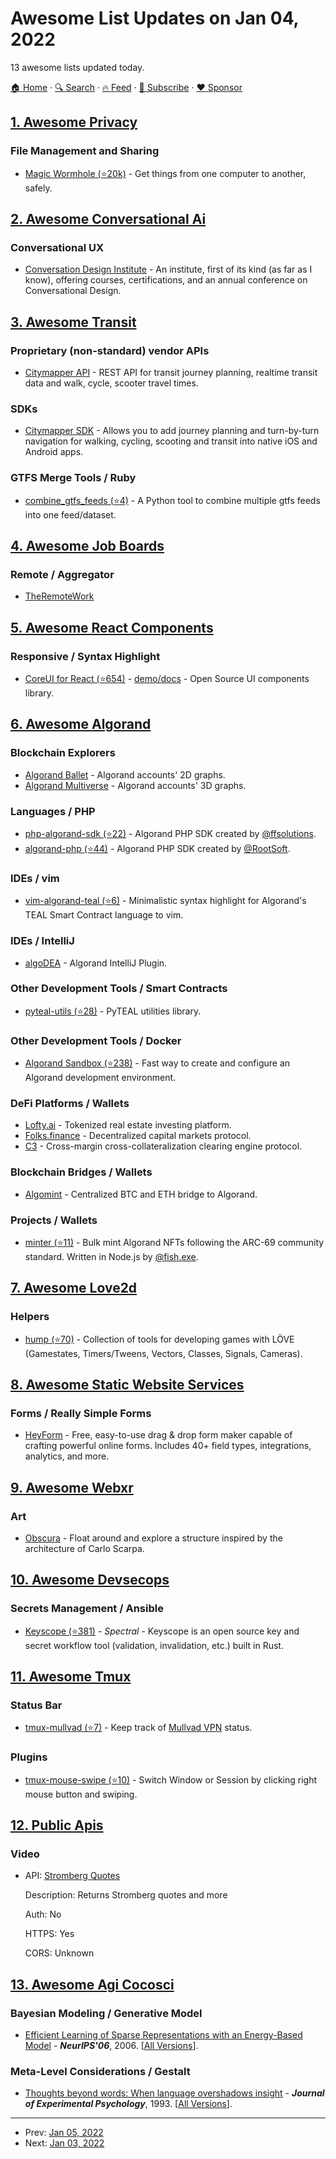 # Awesome List Updates on Jan 04, 2022

13 awesome lists updated today.

[🏠 Home](/README.md) · [🔍 Search](https://www.trackawesomelist.com/search/) · [🔥 Feed](https://www.trackawesomelist.com/rss.xml) · [📮 Subscribe](https://trackawesomelist.us17.list-manage.com/subscribe?u=d2f0117aa829c83a63ec63c2f&id=36a103854c) · [❤️  Sponsor](https://github.com/sponsors/theowenyoung)



## [1. Awesome Privacy](/content/pluja/awesome-privacy/README.md)

### File Management and Sharing

*   [Magic Wormhole (⭐20k)](https://github.com/magic-wormhole/magic-wormhole) - Get things from one computer to another, safely.

## [2. Awesome Conversational Ai](/content/jyguyomarch/awesome-conversational-ai/README.md)

### Conversational UX

*   [Conversation Design Institute](https://www.conversationdesigninstitute.com/) - An institute, first of its kind (as far as I know), offering courses, certifications, and an annual conference on Conversational Design.

## [3. Awesome Transit](/content/CUTR-at-USF/awesome-transit/README.md)

### Proprietary (non-standard) vendor APIs

*   [Citymapper API](https://docs.external.citymapper.com/api/) - REST API for transit journey planning, realtime transit data and walk, cycle, scooter travel times.

### SDKs

*   [Citymapper SDK](https://citymapper.com/powers) - Allows you to add journey planning and turn-by-turn navigation for walking, cycling, scooting and transit into native iOS and Android apps.

### GTFS Merge Tools / Ruby

*   [combine\_gtfs\_feeds (⭐4)](https://github.com/psrc/combine_gtfs_feeds) - A Python tool to combine multiple gtfs feeds into one feed/dataset.

## [4. Awesome Job Boards](/content/tramcar/awesome-job-boards/README.md)

### Remote / Aggregator

*   [TheRemoteWork](https://theremotework.co/)

## [5. Awesome React Components](/content/brillout/awesome-react-components/README.md)

### Responsive / Syntax Highlight

*   [CoreUI for React (⭐654)](https://github.com/coreui/coreui-react) - [demo/docs](https://coreui.io/react) - Open Source UI components library.

## [6. Awesome Algorand](/content/aorumbayev/awesome-algorand/README.md)

### Blockchain Explorers

*   [Algorand Ballet](https://akaalias.github.io/algorand-ballet/) - Algorand accounts' 2D graphs.
*   [Algorand Multiverse](https://algo3d.live/) - Algorand accounts' 3D graphs.

### Languages / PHP

*   [php-algorand-sdk (⭐22)](https://github.com/ffsolutions/php-algorand-sdk) - Algorand PHP SDK created by [@ffsolutions](https://github.com/ffsolutions).
*   [algorand-php (⭐44)](https://github.com/RootSoft/algorand-php) - Algorand PHP SDK created by [@RootSoft](https://github.com/RootSoft).

### IDEs / vim

*   [vim-algorand-teal (⭐6)](https://github.com/aldur/vim-algorand-teal) - Minimalistic syntax highlight for Algorand's TEAL Smart Contract language to vim.

### IDEs / IntelliJ

*   [algoDEA](https://algodea-docs.bloxbean.com/) - Algorand IntelliJ Plugin.

### Other Development Tools / Smart Contracts

*   [pyteal-utils (⭐28)](https://github.com/algorand/pyteal-utils) - PyTEAL utilities library.

### Other Development Tools / Docker

*   [Algorand Sandbox (⭐238)](https://github.com/algorand/sandbox) - Fast way to create and configure an Algorand development environment.

### DeFi Platforms / Wallets

*   [Lofty.ai](https://www.lofty.ai/) - Tokenized real estate investing platform.
*   [Folks.finance](https://folks.finance/) - Decentralized capital markets protocol.
*   [C3](https://c3.io/) - Cross-margin cross-collateralization clearing engine protocol.

### Blockchain Bridges / Wallets

*   [Algomint](https://algomint.io/) - Centralized BTC and ETH bridge to Algorand.

### Projects / Wallets

*   [minter (⭐11)](https://github.com/algofishexe/minter) - Bulk mint Algorand NFTs following the ARC-69 community standard. Written in Node.js by [@fish.exe](https://twitter.com/AlgofishExe).

## [7. Awesome Love2d](/content/love2d-community/awesome-love2d/README.md)

### Helpers

*   [hump (⭐70)](https://github.com/HDictus/hump) - Collection of tools for developing games with LÖVE (Gamestates, Timers/Tweens, Vectors, Classes, Signals, Cameras).

## [8. Awesome Static Website Services](/content/agarrharr/awesome-static-website-services/README.md)

### Forms / Really Simple Forms

*   [HeyForm](https://heyform.net/) - Free, easy-to-use drag & drop form maker capable of crafting powerful online forms. Includes 40+ field types, integrations, analytics, and more.

## [9. Awesome Webxr](/content/msub2/awesome-webxr/README.md)

### Art

*   [Obscura](https://obscura.world/) - Float around and explore a structure inspired by the architecture of Carlo Scarpa.

## [10. Awesome Devsecops](/content/TaptuIT/awesome-devsecops/README.md)

### Secrets Management / Ansible

*   [Keyscope (⭐381)](https://github.com/SpectralOps/keyscope) - *Spectral* - Keyscope is an open source key and secret workflow tool (validation, invalidation, etc.) built in Rust.

## [11. Awesome Tmux](/content/rothgar/awesome-tmux/README.md)

### Status Bar

*   [tmux-mullvad (⭐7)](https://github.com/jaclu/tmux-mullvad) - Keep track of [Mullvad VPN](https://mullvad.net/) status.

### Plugins

*   [tmux-mouse-swipe (⭐10)](https://github.com/jaclu/tmux-mouse-swipe) - Switch Window or Session by clicking right mouse button and swiping.

## [12. Public Apis](/content/public-apis/public-apis/README.md)

### Video

- API: [Stromberg Quotes](https://www.stromberg-api.de/)

  Description: Returns Stromberg quotes and more

  Auth: No

  HTTPS: Yes

  CORS: Unknown



## [13. Awesome Agi Cocosci](/content/YuzheSHI/awesome-agi-cocosci/README.md)

### Bayesian Modeling / Generative Model

*   [Efficient Learning of Sparse Representations with an Energy-Based Model](https://proceedings.neurips.cc/paper/2006/file/87f4d79e36d68c3031ccf6c55e9bbd39-Paper.pdf) - ***NeurIPS'06***, 2006. \[[All Versions](https://scholar.google.com/scholar?cluster=2247668190782691760\&hl=en\&as_sdt=0,5)].

### Meta-Level Considerations / Gestalt

*   [Thoughts beyond words: When language overshadows insight](https://psycnet.apa.org/record/1993-36184-001) - ***Journal of Experimental Psychology***, 1993. \[[All Versions](https://scholar.google.com/scholar?cluster=13773440938721955384\&hl=en\&as_sdt=2005\&sciodt=0,5)].

---

- Prev: [Jan 05, 2022](/content/2022/01/05/README.md)
- Next: [Jan 03, 2022](/content/2022/01/03/README.md)